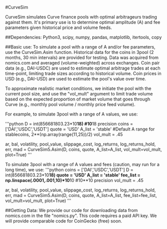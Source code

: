 #CurveSim

CurveSim simulates Curve finance pools with optimal arbitrageurs trading against them. It's primary use is to determine optimal amplitude (A) and fee parameters given historical price and volume feeds. 

##Dependencies:
Python3, scipy, numpy, pandas, matplotlib, itertools, copy

##Basic use:
To simulate a pool with a range of A and/or fee parameters, use the CurveSim.Asim function. Historical data for the coins in 3pool (2 months, 30 min intervals) are provided for testing. Data was acquired from nomics.com and averaged (volume-weighted) across exchanges. Coin pair data (e.g., DAI-USDC) are used to estimate optimal arbitrage trades at each time-point, limiting trade sizes according to historical volume. Coin prices in USD (e.g., DAI-USD) are used to estimate the pool's value over time.

To approximate realistic market conditions, we initiate the pool with the current pool size, and use the "vol_mult" argument to limit trade volume based on the expected proportion of market volume that goes through Curve (e.g., monthly pool volume / monthly price feed volume).

For example, to simulate 3pool with a range of A values, we use:

'''python
D = int(856681803.23*10**18) #10**18 precision
coins = ['DAI','USDC','USDT']
quote = 'USD'
A_list = 'stable' #Default A range for stablecoins, 2**(np.array(range(11,25))/2)
vol_mult = .45

ar, bal, volatility, pool_value, slippage_cost, log_returns, log_returns_hold, err, mad = CurveSim5.Asim(D, coins, quote, A_list=A_list, vol_mult=vol_mult, plot=True)
'''

To simulate 3pool with a range of A values and fees (caution, may run for a long time), we use:
'''python
coins = ['DAI','USDC','USDT']
D = int(856681803.23*10**18)
quote = 'USD'
A_list = 'stable'
fee_list = np.linspace(.0001,.001,10)*10**10 #10**10 precision
vol_mult = .45

ar, bal, volatility, pool_value, slippage_cost, log_returns, log_returns_hold, err, mad = CurveSim5.Asim(D, coins, quote, A_list=A_list, fee_list=fee_list, vol_mult=vol_mult, plot=True)
'''

##Getting Data:
We provide our code for downloading data from nomics.com in the file "nomics.py". This code requires a paid API key. We will provide comparable code for CoinGecko (free) soon.
